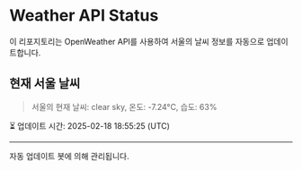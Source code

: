 
# Weather API Status

이 리포지토리는 OpenWeather API를 사용하여 서울의 날씨 정보를 자동으로 업데이트합니다.

## 현재 서울 날씨
> 서울의 현재 날씨: clear sky, 온도: -7.24°C, 습도: 63%

⏳ 업데이트 시간: 2025-02-18 18:55:25 (UTC)

---
자동 업데이트 봇에 의해 관리됩니다.
